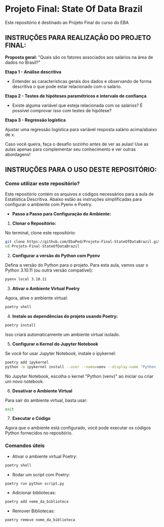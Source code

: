 # Projeto Final: State Of Data Brazil


Este repositório é destinado ao Projeto Final do curso do EBA

## INSTRUÇÕES PARA REALIZAÇÃO DO PROJETO FINAL:

**Proposta geral:** "Quais são os fatores associados aos salários na área de dados no Brasil?"



**Etapa 1 - Análise descritiva**

- Entender as características gerais dos dados e observando de forma descritiva o que pode estar relacionado com o salário.


**Etapa 2 - Testes de hipóteses paramétricos e intervalo de confiança**

- Existe alguma variável que esteja relacionada com os salários? É possível comprovar isso com testes de hipótese? 

**Etapa 3 - Regressão logística**

Ajustar uma regressão logística para variável resposta salário acima/abaixo de x. 


Caso você queira, faça o desafio sozinho antes de ver as aulas! Use as aulas apenas para complementar seu conhecimento e ver outras abordagens!


## INSTRUÇÕES PARA O USO DESTE REPOSITÓRIO:

### **Como utilizar este repositório?**

Este repositório contém os arquivos e códigos necessários para a aula de Estatística Descritiva. Abaixo estão as instruções simplificadas para configurar o ambiente com Pyenv e Poetry.

- **Passo a Passo para Configuração do Ambiente:**

1. **Clonar o Repositório:**

No terminal, clone este repositório:

```bash
git clone https://github.com/EbaPed/Projeto-Final-StateOfDataBrazil.git
cd Projeto-Final-StateOfDataBrazil
```

2. **Configurar a versão do Python com Pyenv**

Defina a versão do Python para o projeto. Para esta aula, vamos usar o Python 3.10.11 (ou outra versão compatível):

```bash
pyenv local 3.10.11
```

3. **Ativar o Ambiente Virtual Poetry**

Agora, ative o ambiente virtual:

```bash
poetry shell
```

4. **Instale as dependências do projeto usando Poetry:**

```bash
poetry install
```

Isso criará automaticamente um ambiente virtual isolado.


5. **Configurar o Kernel do Jupyter Notebook**

Se você for usar Jupyter Notebook, instale o ipykernel:

```bash
poetry add ipykernel
python -m ipykernel install --user --name=venv --display-name "Python (venv)
```

No Jupyter Notebook, escolha o kernel "Python (venv)" ao iniciar ou criar um novo notebook.


6. **Desativar o Ambiente Virtual**

Para sair do ambiente virtual, basta usar:

```bash
exit
```

7. **Executar o Código**

Agora que o ambiente está configurado, você pode executar os códigos Python fornecidos no repositório.

### **Comandos úteis**

- Ativar o ambiente virtual Poetry:

```bash
poetry shell
```

- Rodar um script com Poetry:

```bash
poetry run python script.py
```

- Adicionar bibliotecas:

 ```bash
poetry add nome_da_biblioteca
```

- Remover Bibliotecas:

 ```bash
poetry remove nome_da_biblioteca
```
